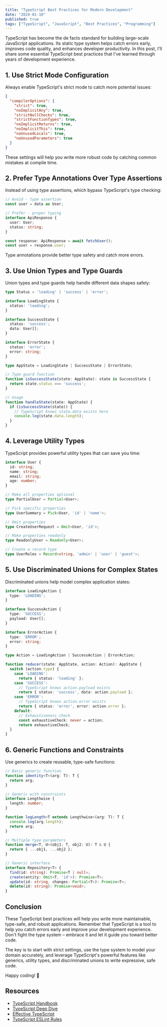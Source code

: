 ```yaml
---
title: "TypeScript Best Practices for Modern Development"
date: "2024-01-10"
published: true
tags: ["TypeScript", "JavaScript", "Best Practices", "Programming"]
---
```



TypeScript has become the de facto standard for building large-scale JavaScript applications. Its static type system helps catch errors early, improves code quality, and enhances developer productivity. In this post, I'll share some essential TypeScript best practices that I've learned through years of development experience.

## 1. Use Strict Mode Configuration

Always enable TypeScript's strict mode to catch more potential issues:

```json
{
  "compilerOptions": {
    "strict": true,
    "noImplicitAny": true,
    "strictNullChecks": true,
    "strictFunctionTypes": true,
    "noImplicitReturns": true,
    "noImplicitThis": true,
    "noUnusedLocals": true,
    "noUnusedParameters": true
  }
}
```

These settings will help you write more robust code by catching common mistakes at compile time.

## 2. Prefer Type Annotations Over Type Assertions

Instead of using type assertions, which bypass TypeScript's type checking:

```typescript
// Avoid - type assertion
const user = data as User;

// Prefer - proper typing
interface ApiResponse {
  user: User;
  status: string;
}

const response: ApiResponse = await fetchUser();
const user = response.user;
```

Type annotations provide better type safety and catch more errors.

## 3. Use Union Types and Type Guards

Union types and type guards help handle different data shapes safely:

```typescript
type Status = 'loading' | 'success' | 'error';

interface LoadingState {
  status: 'loading';
}

interface SuccessState {
  status: 'success';
  data: User[];
}

interface ErrorState {
  status: 'error';
  error: string;
}

type AppState = LoadingState | SuccessState | ErrorState;

// Type guard function
function isSuccessState(state: AppState): state is SuccessState {
  return state.status === 'success';
}

// Usage
function handleState(state: AppState) {
  if (isSuccessState(state)) {
    // TypeScript knows state.data exists here
    console.log(state.data.length);
  }
}
```

## 4. Leverage Utility Types

TypeScript provides powerful utility types that can save you time:

```typescript
interface User {
  id: string;
  name: string;
  email: string;
  age: number;
}

// Make all properties optional
type PartialUser = Partial<User>;

// Pick specific properties
type UserSummary = Pick<User, 'id' | 'name'>;

// Omit properties
type CreateUserRequest = Omit<User, 'id'>;

// Make properties readonly
type ReadonlyUser = Readonly<User>;

// Create a record type
type UserRoles = Record<string, 'admin' | 'user' | 'guest'>;
```

## 5. Use Discriminated Unions for Complex States

Discriminated unions help model complex application states:

```typescript
interface LoadingAction {
  type: 'LOADING';
}

interface SuccessAction {
  type: 'SUCCESS';
  payload: User[];
}

interface ErrorAction {
  type: 'ERROR';
  error: string;
}

type Action = LoadingAction | SuccessAction | ErrorAction;

function reducer(state: AppState, action: Action): AppState {
  switch (action.type) {
    case 'LOADING':
      return { status: 'loading' };
    case 'SUCCESS':
      // TypeScript knows action.payload exists
      return { status: 'success', data: action.payload };
    case 'ERROR':
      // TypeScript knows action.error exists
      return { status: 'error', error: action.error };
    default:
      // Exhaustiveness check
      const exhaustiveCheck: never = action;
      return exhaustiveCheck;
  }
}
```

## 6. Generic Functions and Constraints

Use generics to create reusable, type-safe functions:

```typescript
// Basic generic function
function identity<T>(arg: T): T {
  return arg;
}

// Generic with constraints
interface Lengthwise {
  length: number;
}

function logLength<T extends Lengthwise>(arg: T): T {
  console.log(arg.length);
  return arg;
}

// Multiple type parameters
function merge<T, U>(obj1: T, obj2: U): T & U {
  return { ...obj1, ...obj2 };
}

// Generic interface
interface Repository<T> {
  find(id: string): Promise<T | null>;
  create(entity: Omit<T, 'id'>): Promise<T>;
  update(id: string, changes: Partial<T>): Promise<T>;
  delete(id: string): Promise<void>;
}
```
## Conclusion

These TypeScript best practices will help you write more maintainable, type-safe, and robust applications. Remember that TypeScript is a tool to help you catch errors early and improve your development experience. Don't fight the type system – embrace it and let it guide you toward better code.

The key is to start with strict settings, use the type system to model your domain accurately, and leverage TypeScript's powerful features like generics, utility types, and discriminated unions to write expressive, safe code.

Happy coding! 🚀

## Resources

- [TypeScript Handbook](https://www.typescriptlang.org/docs/)
- [TypeScript Deep Dive](https://basarat.gitbook.io/typescript/)
- [Effective TypeScript](https://effectivetypescript.com/)
- [TypeScript ESLint Rules](https://typescript-eslint.io/rules/)
